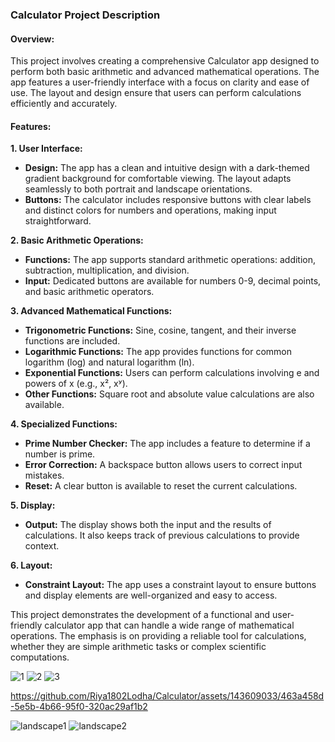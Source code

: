 ### Calculator Project Description

#### Overview:

This project involves creating a comprehensive Calculator app designed to perform both basic arithmetic and advanced mathematical operations. The app features a user-friendly interface with a focus on clarity and ease of use. The layout and design ensure that users can perform calculations efficiently and accurately.

#### Features:

**1. User Interface:**
   - **Design:** The app has a clean and intuitive design with a dark-themed gradient background for comfortable viewing. The layout adapts seamlessly to both portrait and landscape orientations.
   - **Buttons:** The calculator includes responsive buttons with clear labels and distinct colors for numbers and operations, making input straightforward.

**2. Basic Arithmetic Operations:**
   - **Functions:** The app supports standard arithmetic operations: addition, subtraction, multiplication, and division.
   - **Input:** Dedicated buttons are available for numbers 0-9, decimal points, and basic arithmetic operators.

**3. Advanced Mathematical Functions:**
   - **Trigonometric Functions:** Sine, cosine, tangent, and their inverse functions are included.
   - **Logarithmic Functions:** The app provides functions for common logarithm (log) and natural logarithm (ln).
   - **Exponential Functions:** Users can perform calculations involving e and powers of x (e.g., x², xʸ).
   - **Other Functions:** Square root and absolute value calculations are also available.

**4. Specialized Functions:**
   - **Prime Number Checker:** The app includes a feature to determine if a number is prime.
   - **Error Correction:** A backspace button allows users to correct input mistakes.
   - **Reset:** A clear button is available to reset the current calculations.

**5. Display:**
   - **Output:** The display shows both the input and the results of calculations. It also keeps track of previous calculations to provide context.

**6. Layout:**
   - **Constraint Layout:** The app uses a constraint layout to ensure buttons and display elements are well-organized and easy to access.

This project demonstrates the development of a functional and user-friendly calculator app that can handle a wide range of mathematical operations. The emphasis is on providing a reliable tool for calculations, whether they are simple arithmetic tasks or complex scientific computations.


![1](https://github.com/Riya1802Lodha/Calculator/assets/143609033/975ad437-759e-4e46-9d10-0edf5c233e18)
![2](https://github.com/Riya1802Lodha/Calculator/assets/143609033/1d897b2d-eff0-467e-af4c-8d7914f459d9)
![3](https://github.com/Riya1802Lodha/Calculator/assets/143609033/f5c95c8f-4092-4454-b975-e9ea8d03708c)

https://github.com/Riya1802Lodha/Calculator/assets/143609033/463a458d-5e5b-4b66-95f0-320ac29af1b2

![landscape1](https://github.com/Riya1802Lodha/Calculator/assets/143609033/8f93e5bf-f209-4f2d-a364-51af721a5606)
![landscape2](https://github.com/Riya1802Lodha/Calculator/assets/143609033/2cbf7a9a-ce8b-4326-9c86-8a6cd3de4e34)



